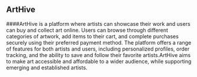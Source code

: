 ## ArtHive

####ArtHive is a platform where artists can showcase their work and users can buy and collect art online. Users can browse through different categories of artwork, add items to their cart, and complete purchases securely using their preferred payment method. The platform offers a range of features for both artists and users, including personalized profiles, order tracking, and the ability to save and follow their favorite artists.ArtHive aims to make art accessible and affordable to a wider audience, while supporting emerging and established artists.
